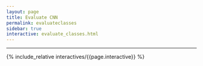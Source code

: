 ```yaml
---
layout: page
title: Evaluate CNN
permalink: evaluateclasses
sidebar: true
interactive: evaluate_classes.html
---
```

---


<!-- The below line includes the interactive figure. Do not change! -->

{% include_relative interactives/{{page.interactive}} %}



